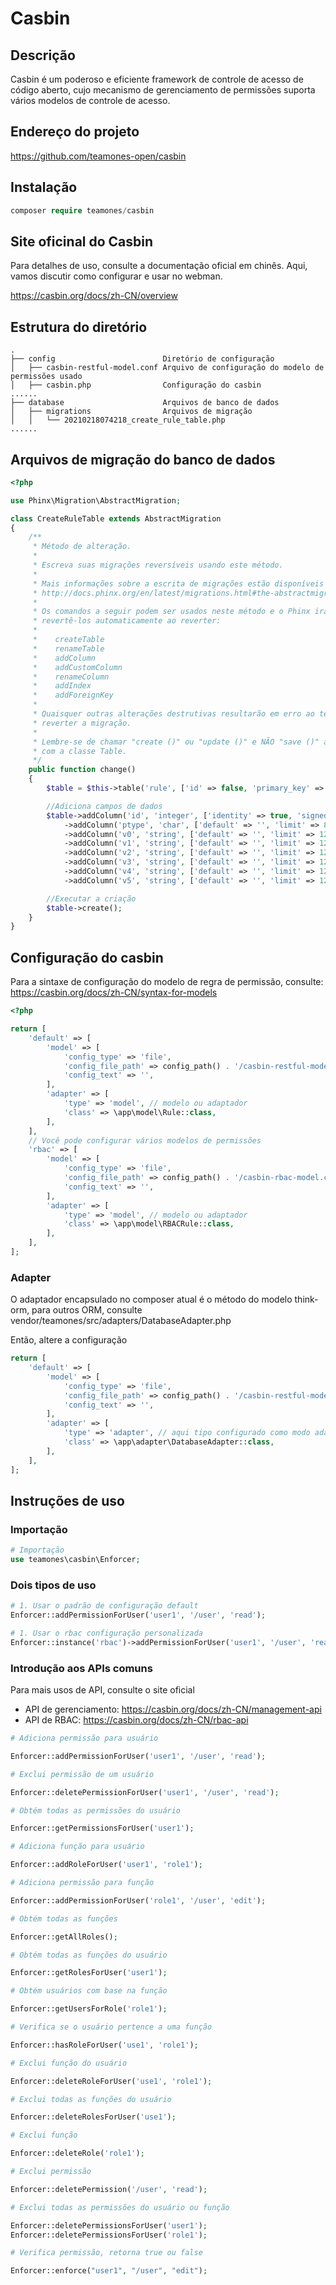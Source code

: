 # Casbin

## Descrição

Casbin é um poderoso e eficiente framework de controle de acesso de código aberto, cujo mecanismo de gerenciamento de permissões suporta vários modelos de controle de acesso.

## Endereço do projeto

https://github.com/teamones-open/casbin

## Instalação

```php
composer require teamones/casbin
```

## Site oficinal do Casbin

Para detalhes de uso, consulte a documentação oficial em chinês. Aqui, vamos discutir como configurar e usar no webman.

https://casbin.org/docs/zh-CN/overview

## Estrutura do diretório

```text
.
├── config                        Diretório de configuração
│   ├── casbin-restful-model.conf Arquivo de configuração do modelo de permissões usado
│   ├── casbin.php                Configuração do casbin
......
├── database                      Arquivos de banco de dados
│   ├── migrations                Arquivos de migração
│   │   └── 20210218074218_create_rule_table.php
......
```

## Arquivos de migração do banco de dados

```php
<?php

use Phinx\Migration\AbstractMigration;

class CreateRuleTable extends AbstractMigration
{
    /**
     * Método de alteração.
     *
     * Escreva suas migrações reversíveis usando este método.
     *
     * Mais informações sobre a escrita de migrações estão disponíveis aqui:
     * http://docs.phinx.org/en/latest/migrations.html#the-abstractmigration-class
     *
     * Os comandos a seguir podem ser usados ​​neste método e o Phinx irá
     * revertê-los automaticamente ao reverter:
     *
     *    createTable
     *    renameTable
     *    addColumn
     *    addCustomColumn
     *    renameColumn
     *    addIndex
     *    addForeignKey
     *
     * Quaisquer outras alterações destrutivas resultarão em erro ao tentar
     * reverter a migração.
     *
     * Lembre-se de chamar "create ()" ou "update ()" e NÃO "save ()" ao trabalhar
     * com a classe Table.
     */
    public function change()
    {
        $table = $this->table('rule', ['id' => false, 'primary_key' => ['id'], 'engine' => 'InnoDB', 'collation' => 'utf8mb4_general_ci', 'comment' => 'Tabela de regras']);

        //Adiciona campos de dados
        $table->addColumn('id', 'integer', ['identity' => true, 'signed' => false, 'limit' => 11, 'comment' => 'ID principal'])
            ->addColumn('ptype', 'char', ['default' => '', 'limit' => 8, 'comment' => 'Tipo de regra'])
            ->addColumn('v0', 'string', ['default' => '', 'limit' => 128])
            ->addColumn('v1', 'string', ['default' => '', 'limit' => 128])
            ->addColumn('v2', 'string', ['default' => '', 'limit' => 128])
            ->addColumn('v3', 'string', ['default' => '', 'limit' => 128])
            ->addColumn('v4', 'string', ['default' => '', 'limit' => 128])
            ->addColumn('v5', 'string', ['default' => '', 'limit' => 128]);

        //Executar a criação
        $table->create();
    }
}

```

## Configuração do casbin

Para a sintaxe de configuração do modelo de regra de permissão, consulte: https://casbin.org/docs/zh-CN/syntax-for-models

```php
<?php

return [
    'default' => [
        'model' => [
            'config_type' => 'file',
            'config_file_path' => config_path() . '/casbin-restful-model.conf', // Arquivo de configuração do modelo de regra de permissão
            'config_text' => '',
        ],
        'adapter' => [
            'type' => 'model', // modelo ou adaptador
            'class' => \app\model\Rule::class,
        ],
    ],
    // Você pode configurar vários modelos de permissões
    'rbac' => [
        'model' => [
            'config_type' => 'file',
            'config_file_path' => config_path() . '/casbin-rbac-model.conf', // Arquivo de configuração do modelo de regra de permissão
            'config_text' => '',
        ],
        'adapter' => [
            'type' => 'model', // modelo ou adaptador
            'class' => \app\model\RBACRule::class,
        ],
    ],
];
```

### Adapter

O adaptador encapsulado no composer atual é o método do modelo think-orm, para outros ORM, consulte vendor/teamones/src/adapters/DatabaseAdapter.php

Então, altere a configuração

```php
return [
    'default' => [
        'model' => [
            'config_type' => 'file',
            'config_file_path' => config_path() . '/casbin-restful-model.conf', // Arquivo de configuração do modelo de regra de permissão
            'config_text' => '',
        ],
        'adapter' => [
            'type' => 'adapter', // aqui tipo configurado como modo adaptador
            'class' => \app\adapter\DatabaseAdapter::class,
        ],
    ],
];
```

## Instruções de uso

### Importação

```php
# Importação
use teamones\casbin\Enforcer;
```

### Dois tipos de uso

```php
# 1. Usar o padrão de configuração default
Enforcer::addPermissionForUser('user1', '/user', 'read');

# 1. Usar o rbac configuração personalizada
Enforcer::instance('rbac')->addPermissionForUser('user1', '/user', 'read');
```

### Introdução aos APIs comuns

Para mais usos de API, consulte o site oficial

- API de gerenciamento: https://casbin.org/docs/zh-CN/management-api
- API de RBAC: https://casbin.org/docs/zh-CN/rbac-api

```php
# Adiciona permissão para usuário

Enforcer::addPermissionForUser('user1', '/user', 'read');

# Exclui permissão de um usuário

Enforcer::deletePermissionForUser('user1', '/user', 'read');

# Obtém todas as permissões do usuário

Enforcer::getPermissionsForUser('user1');

# Adiciona função para usuário

Enforcer::addRoleForUser('user1', 'role1');

# Adiciona permissão para função

Enforcer::addPermissionForUser('role1', '/user', 'edit');

# Obtém todas as funções

Enforcer::getAllRoles();

# Obtém todas as funções do usuário

Enforcer::getRolesForUser('user1');

# Obtém usuários com base na função

Enforcer::getUsersForRole('role1');

# Verifica se o usuário pertence a uma função

Enforcer::hasRoleForUser('use1', 'role1');

# Exclui função do usuário

Enforcer::deleteRoleForUser('use1', 'role1');

# Exclui todas as funções do usuário

Enforcer::deleteRolesForUser('use1');

# Exclui função

Enforcer::deleteRole('role1');

# Exclui permissão

Enforcer::deletePermission('/user', 'read');

# Exclui todas as permissões do usuário ou função

Enforcer::deletePermissionsForUser('user1');
Enforcer::deletePermissionsForUser('role1');

# Verifica permissão, retorna true ou false

Enforcer::enforce("user1", "/user", "edit");
```
